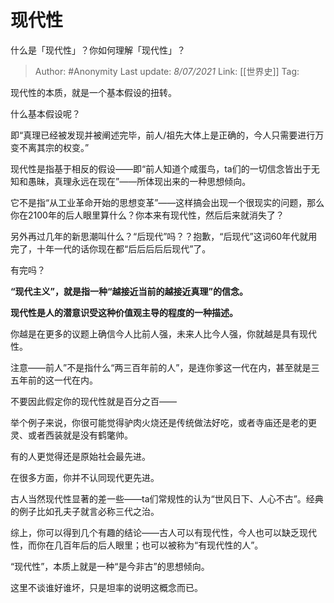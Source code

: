 # 现代性
什么是「现代性」？你如何理解「现代性」？

> Author: #Anonymity 
> Last update: *8/07/2021* 
> Link: [[世界史]]
> Tag:  

现代性的本质，就是一个基本假设的扭转。

什么基本假设呢？

即“真理已经被发现并被阐述完毕，前人/祖先大体上是正确的，今人只需要进行万变不离其宗的权变。”

现代性是指基于相反的假设——即“前人知道个咸蛋鸟，ta们的一切信念皆出于无知和愚昧，真理永远在现在”——所体现出来的一种思想倾向。

它不是指“从工业革命开始的思想变革”——这样搞会出现一个很现实的问题，那么你在2100年的后人眼里算什么？你本来有现代性，然后后来就消失了？

另外再过几年的新思潮叫什么？“后现代”吗？？抱歉，“后现代”这词60年代就用完了，十年一代的话你现在都“后后后后后现代”了。

有完吗？

**“现代主义”，就是指一种“越接近当前的越接近真理”的信念。**

**现代性是人的潜意识受这种价值观主导的程度的一种描述。**

你越是在更多的议题上确信今人比前人强，未来人比今人强，你就越是具有现代性。

注意——前人”不是指什么“两三百年前的人”，是连你爹这一代在内，甚至就是三五年前的这一代在内。

不要因此假定你的现代性就是百分之百——

举个例子来说，你很可能觉得驴肉火烧还是传统做法好吃，或者寺庙还是老的更灵、或者西装就是没有鹤氅帅。

有的人更觉得还是原始社会最先进。

在很多方面，你并不认同现代更先进。

  

古人当然现代性显著的差一些——ta们常规性的认为“世风日下、人心不古”。经典的例子比如孔夫子就言必称三代之治。

综上，你可以得到几个有趣的结论——古人可以有现代性，今人也可以缺乏现代性，而你在几百年后的后人眼里；也可以被称为“有现代性的人”。

“现代性”，本质上就是一种“是今非古”的思想倾向。

这里不谈谁好谁坏，只是坦率的说明这概念而已。
